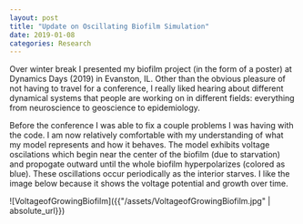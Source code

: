 ```yaml
---
layout: post
title: "Update on Oscillating Biofilm Simulation"
date: 2019-01-08
categories: Research
---
```


Over winter break I presented my biofilm project (in the form of a poster) at Dynamics Days (2019) in Evanston, IL. Other than the obvious pleasure of not having to travel for a conference, I really liked hearing about different dynamical systems that people are working on in different fields: everything from neuroscience to geoscience to epidemiology.

Before the conference I was able to fix a couple problems I was having with the code. I am now relatively comfortable with my understanding of what my model represents and how it behaves. The model exhibits voltage oscilations which begin near the center of the biofilm (due to starvation) and propogate outward until the whole biofilm hyperpolarizes (colored as blue). These oscillations occur periodically as the interior starves. I like the image below because it shows the voltage potential and growth over time.

![VoltageofGrowingBiofilm]({{"/assets/VoltageofGrowingBiofilm.jpg" | absolute_url}})